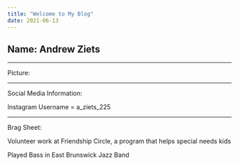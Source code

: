 ```yaml
---
title: "Welcome to My Blog"
date: 2021-06-13
---
```

Name: Andrew Ziets
---

---
Picture: 

---
Social Media Information:

Instagram Username = a_ziets_225

---
Brag Sheet: 

  Volunteer work at Friendship Circle, a program that helps special needs kids

  Played Bass in East Brunswick Jazz Band

